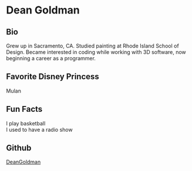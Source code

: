 # Dean Goldman

## Bio
Grew up in Sacramento, CA. Studied painting at Rhode Island School of Design. Became interested in coding while working with 3D software, now beginning a career as a programmer.

## Favorite Disney Princess
Mulan

## Fun Facts
I play basketball  
I used to have a radio show

## Github
[DeanGoldman](https://github.com/dgoldman916/nyu-python)
